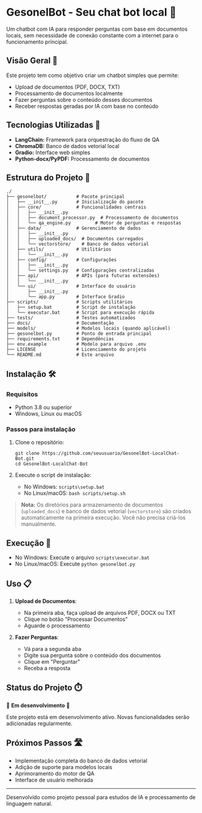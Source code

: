 # GesonelBot - Seu chat bot local 🤖

Um chatbot com IA para responder perguntas com base em documentos locais, sem necessidade de conexão constante com a internet para o funcionamento principal.

## Visão Geral 📝

Este projeto tem como objetivo criar um chatbot simples que permite:
- Upload de documentos (PDF, DOCX, TXT)
- Processamento de documentos localmente
- Fazer perguntas sobre o conteúdo desses documentos
- Receber respostas geradas por IA com base no conteúdo

## Tecnologias Utilizadas 🧩

- **LangChain:** Framework para orquestração do fluxo de QA
- **ChromaDB:** Banco de dados vetorial local
- **Gradio:** Interface web simples
- **Python-docx/PyPDF:** Processamento de documentos

## Estrutura do Projeto 📁

```
./
├── gesonelbot/           # Pacote principal
│   ├── __init__.py       # Inicialização do pacote
│   ├── core/             # Funcionalidades centrais
│   │   ├── __init__.py
│   │   ├── document_processor.py  # Processamento de documentos
│   │   └── qa_engine.py         # Motor de perguntas e respostas
│   ├── data/             # Gerenciamento de dados
│   │   ├── __init__.py
│   │   ├── uploaded_docs/  # Documentos carregados
│   │   └── vectorstore/    # Banco de dados vetorial
│   ├── utils/            # Utilitários
│   │   └── __init__.py
│   ├── config/           # Configurações
│   │   ├── __init__.py
│   │   └── settings.py   # Configurações centralizadas
│   ├── api/              # APIs (para futuras extensões)
│   │   └── __init__.py
│   └── ui/               # Interface do usuário
│       ├── __init__.py
│       └── app.py        # Interface Gradio
├── scripts/              # Scripts utilitários
│   ├── setup.bat         # Script de instalação
│   └── executar.bat      # Script para execução rápida
├── tests/                # Testes automatizados
├── docs/                 # Documentação
├── models/               # Modelos locais (quando aplicável)
├── gesonelbot.py         # Ponto de entrada principal
├── requirements.txt      # Dependências
├── env.example           # Modelo para arquivo .env
├── LICENSE               # Licenciamento do projeto
└── README.md             # Este arquivo
```

## Instalação 🛠️

### Requisitos
- Python 3.8 ou superior
- Windows, Linux ou macOS

### Passos para instalação

1. Clone o repositório:
   ```
   git clone https://github.com/seuusuario/GesonelBot-LocalChat-Bot.git
   cd GesonelBot-LocalChat-Bot
   ```

2. Execute o script de instalação:
   - No Windows: `scripts\setup.bat`
   - No Linux/macOS: `bash scripts/setup.sh`


> **Nota:** Os diretórios para armazenamento de documentos (`uploaded_docs`) e banco de dados vetorial (`vectorstore`) são criados automaticamente na primeira execução. Você não precisa criá-los manualmente.

## Execução 🚀

- No Windows: Execute o arquivo `scripts\executar.bat`
- No Linux/macOS: Execute `python gesonelbot.py`

## Uso 📋

1. **Upload de Documentos**:
   - Na primeira aba, faça upload de arquivos PDF, DOCX ou TXT
   - Clique no botão "Processar Documentos"
   - Aguarde o processamento

2. **Fazer Perguntas**:
   - Vá para a segunda aba
   - Digite sua pergunta sobre o conteúdo dos documentos
   - Clique em "Perguntar"
   - Receba a resposta

## Status do Projeto ⏱️

🚧 **Em desenvolvimento** 🚧

Este projeto está em desenvolvimento ativo. Novas funcionalidades serão adicionadas regularmente.

## Próximos Passos 🛣️

- Implementação completa do banco de dados vetorial
- Adição de suporte para modelos locais
- Aprimoramento do motor de QA
- Interface de usuário melhorada

---

Desenvolvido como projeto pessoal para estudos de IA e processamento de linguagem natural.

